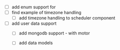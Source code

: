 - [ ] add enum support for
- [ ] find example of timezone handling
    - [ ] add timezone handling to scheduler component
- [ ] add user data support
    - [ ] add mongodb support - with motor
    - [ ] add data models
  